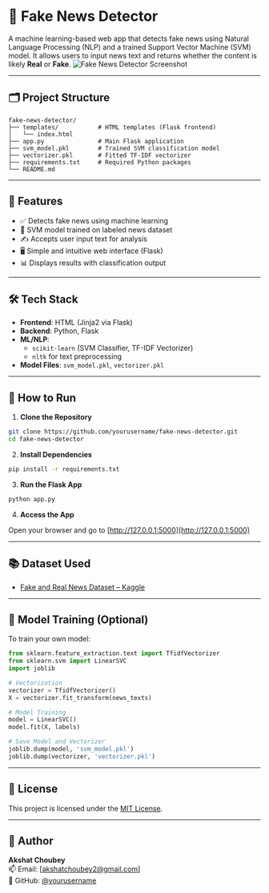 # 📰 Fake News Detector

A machine learning-based web app that detects fake news using Natural Language Processing (NLP) and a trained Support Vector Machine (SVM) model. It allows users to input news text and returns whether the content is likely **Real** or **Fake**.
![Fake News Detector Screenshot](assets/demo.png)

---

## 🗂️ Project Structure

```
fake-news-detector/
├── templates/           # HTML templates (Flask frontend)
│   └── index.html
├── app.py               # Main Flask application
├── svm_model.pkl        # Trained SVM classification model
├── vectorizer.pkl       # Fitted TF-IDF vectorizer
├── requirements.txt     # Required Python packages
└── README.md
```

---

## 🚀 Features

- ✅ Detects fake news using machine learning
- 🧠 SVM model trained on labeled news dataset
- ✍️ Accepts user input text for analysis
- 🖥️ Simple and intuitive web interface (Flask)
- 📊 Displays results with classification output

---

## 🛠️ Tech Stack

- **Frontend**: HTML (Jinja2 via Flask)
- **Backend**: Python, Flask
- **ML/NLP**: 
  - `scikit-learn` (SVM Classifier, TF-IDF Vectorizer)
  - `nltk` for text preprocessing
- **Model Files**: `svm_model.pkl`, `vectorizer.pkl`

---

## 🧪 How to Run

1. **Clone the Repository**

```bash
git clone https://github.com/yourusername/fake-news-detector.git
cd fake-news-detector
```

2. **Install Dependencies**

```bash
pip install -r requirements.txt
```

3. **Run the Flask App**

```bash
python app.py
```

4. **Access the App**

Open your browser and go to [http://127.0.0.1:5000](http://127.0.0.1:5000)

---

## 📚 Dataset Used

- [Fake and Real News Dataset – Kaggle](https://www.kaggle.com/clmentbisaillon/fake-and-real-news-dataset)

---

## 🧠 Model Training (Optional)

To train your own model:

```python
from sklearn.feature_extraction.text import TfidfVectorizer
from sklearn.svm import LinearSVC
import joblib

# Vectorization
vectorizer = TfidfVectorizer()
X = vectorizer.fit_transform(news_texts)

# Model Training
model = LinearSVC()
model.fit(X, labels)

# Save Model and Vectorizer
joblib.dump(model, 'svm_model.pkl')
joblib.dump(vectorizer, 'vectorizer.pkl')
```

---

## 📃 License

This project is licensed under the [MIT License](LICENSE).

---

## 👤 Author

**Akshat Choubey**  
📫 Email: [akshatchoubey2@gmail.com]  
🔗 GitHub: [@yourusername](https://github.com/askat15109)
